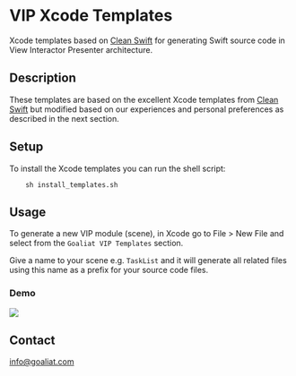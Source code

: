 # VIP Xcode Templates

Xcode templates based on [Clean Swift](https://clean-swift.com) for generating Swift source code in View Interactor Presenter architecture.

## Description

These templates are based on the excellent Xcode templates from [Clean Swift](https://clean-swift.com) but modified based on our experiences and personal preferences as described in the next section.

## Setup

To install the Xcode templates you can run the shell script:

```
    sh install_templates.sh
```

## Usage

To generate a new VIP module (scene), in Xcode go to File > New File and select from the `Goaliat VIP Templates` section.

Give a name to your scene e.g. `TaskList` and it will generate all related files using this name as a prefix for your source code files.

### Demo

<image src="Goaliat VIP Templates/Documentation/CleanSwift/CleanSwift-Architecture-Pattern.png" />

## Contact

[info@goaliat.com](mailto:info@goaliat.com)